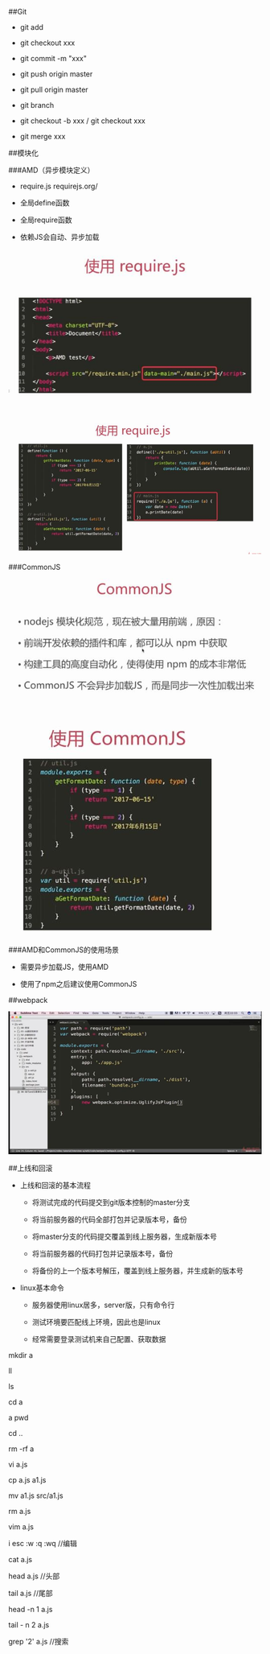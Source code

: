 ##Git

- git add

- git checkout xxx

- git commit -m "xxx"

- git push origin master

- git pull origin master

- git branch

- git checkout -b xxx / git checkout xxx

- git merge xxx






##模块化



###AMD（异步模块定义）

- require.js    requirejs.org/

- 全局define函数

- 全局require函数

- 依赖JS会自动、异步加载

![](/assets/360截图20171007002556501.jpg)

![](/assets/360截图20171007002532499.jpg)



###CommonJS    

![](/assets/360截图20171007005712103.jpg)

![](/assets/360截图20171007005727586.jpg)



###AMD和CommonJS的使用场景

- 需要异步加载JS，使用AMD

- 使用了npm之后建议使用CommonJS







##webpack

![](/assets/360截图20171007014648314.jpg)





##上线和回滚

- 上线和回滚的基本流程

    - 将测试完成的代码提交到git版本控制的master分支
    
    - 将当前服务器的代码全部打包并记录版本号，备份
    
    - 将master分支的代码提交覆盖到线上服务器，生成新版本号
    
    
    
    
    - 将当前服务器的代码打包并记录版本号，备份
    
    - 将备份的上一个版本号解压，覆盖到线上服务器，并生成新的版本号
    
    
    
    
    
    

- linux基本命令

    - 服务器使用linux居多，server版，只有命令行
    
    - 测试环境要匹配线上环境，因此也是linux

    - 经常需要登录测试机来自己配置、获取数据


mkdir a

ll

ls

cd a

a pwd

cd ..

rm -rf a

vi a.js

cp a.js a1.js

mv a1.js src/a1.js

rm a.js

vim a.js

i esc :w :q :wq    //编辑

cat a.js

head a.js    //头部

tail a.js    //尾部

head -n 1 a.js

tail - n 2 a.js

grep '2' a.js    //搜索
